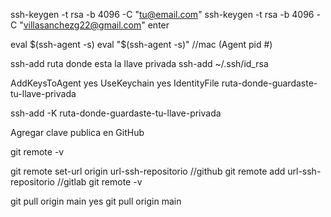 <!-- Windows -->
ssh-keygen -t rsa -b 4096 -C "tu@email.com"
ssh-keygen -t rsa -b 4096 -C "villasanchezg22@gmail.com"
enter

eval $(ssh-agent -s)
eval "$(ssh-agent -s)" //mac
(Agent pid #)

ssh-add ruta donde esta la llave privada
ssh-add ~/.ssh/id_rsa

<!-- Linux -->
AddKeysToAgent yes
UseKeychain yes
IdentityFile ruta-donde-guardaste-tu-llave-privada

ssh-add -K ruta-donde-guardaste-tu-llave-privada

<!-- Repositorio -->
Agregar clave publica en GitHub

git remote -v

git remote set-url origin url-ssh-repositorio //github
git remote add url-ssh-repositorio //gitlab
git remote -v

git pull origin main
yes
git pull origin main